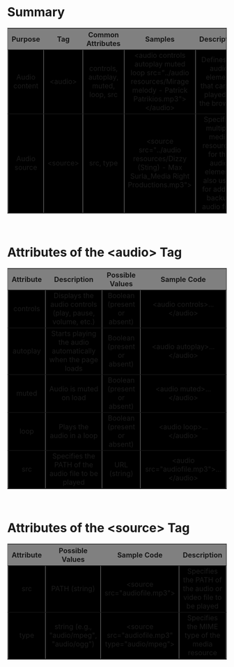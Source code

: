 <h1>Summary</h1>

<table width="1000" bgcolor="black" border="1">
    <tr bgcolor="grey">
        <th style="text-align: center;">Purpose</th>
        <th style="text-align: center;">Tag</th>
        <th style="text-align: center;">Common Attributes</th>
        <th style="text-align: center;">Samples</th>
        <th style="text-align: center;">Description</th>
    </tr>
    <tr align="center">
        <td>Audio content</td>
        <td>&lt;audio&gt;</td>
        <td>controls, autoplay, muted, loop, src</td>
        <td>&lt;audio controls autoplay muted loop src="../audio resources/Mirage melody - Patrick Patrikios.mp3"&gt;&lt;/audio&gt;</td>
        <td>Defines an audio element that can be played in the browser</td>
    </tr>
    <tr align="center">
        <td>Audio source</td>
        <td>&lt;source&gt;</td>
        <td>src, type</td>
        <td>&lt;source src="../audio resources/Dizzy (Sting) - Max Surla_Media Right Productions.mp3"&gt;</td>
        <td>Specifies multiple media resources for the audio element, also used for adding backup audio files</td>
    </tr>
</table>

<br>

<h1>Attributes of the &lt;audio&gt; Tag</h1>

<table width="1000" bgcolor="black" border="1">
    <tr bgcolor="grey">
        <th style="text-align: center;">Attribute</th>
        <th style="text-align: center;">Description</th>
        <th style="text-align: center;">Possible Values</th>
        <th style="text-align: center;">Sample Code</th>
    </tr>
    <tr align="center">
        <td>controls</td>
        <td>Displays the audio controls (play, pause, volume, etc.)</td>
        <td>Boolean (present or absent)</td>
        <td>&lt;audio controls&gt;...&lt;/audio&gt;</td>
    </tr>
    <tr align="center">
        <td>autoplay</td>
        <td>Starts playing the audio automatically when the page loads</td>
        <td>Boolean (present or absent)</td>
        <td>&lt;audio autoplay&gt;...&lt;/audio&gt;</td>
    </tr>
    <tr align="center">
        <td>muted</td>
        <td>Audio is muted on load</td>
        <td>Boolean (present or absent)</td>
        <td>&lt;audio muted&gt;...&lt;/audio&gt;</td>
    </tr>
    <tr align="center">
        <td>loop</td>
        <td>Plays the audio in a loop</td>
        <td>Boolean (present or absent)</td>
        <td>&lt;audio loop&gt;...&lt;/audio&gt;</td>
    </tr>
    <tr align="center">
        <td>src</td>
        <td>Specifies the PATH of the audio file to be played</td>
        <td>URL (string)</td>
        <td>&lt;audio src="audiofile.mp3"&gt;...&lt;/audio&gt;</td>
    </tr>
</table>

<br>

<h1>Attributes of the &lt;source&gt; Tag</h1>

<table width="800" bgcolor="black" border="1" align="center">
    <tr bgcolor="grey">
        <th style="text-align: center;">Attribute</th>
        <th style="text-align: center;">Possible Values</th>
        <th style="text-align: center;">Sample Code</th>
        <th style="text-align: center;">Description</th>
    </tr>
    <tr align="center">
        <td>src</td>
        <td>PATH (string)</td>
        <td>&lt;source src="audiofile.mp3"&gt;</td>
        <td>Specifies the PATH of the audio or video file to be played</td>
    </tr>
    <tr align="center">
        <td>type</td>
        <td>string (e.g., "audio/mpeg", "audio/ogg")</td>
        <td>&lt;source src="audiofile.mp3" type="audio/mpeg"&gt;</td>
        <td>Specifies the MIME type of the media resource</td>
    </tr>
</table>
